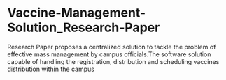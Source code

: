 # Vaccine-Management-Solution_Research-Paper
Research Paper proposes a centralized solution to tackle the problem of effective mass management by campus officials.The software solution capable of handling the registration, distribution and scheduling vaccines distribution within the campus

